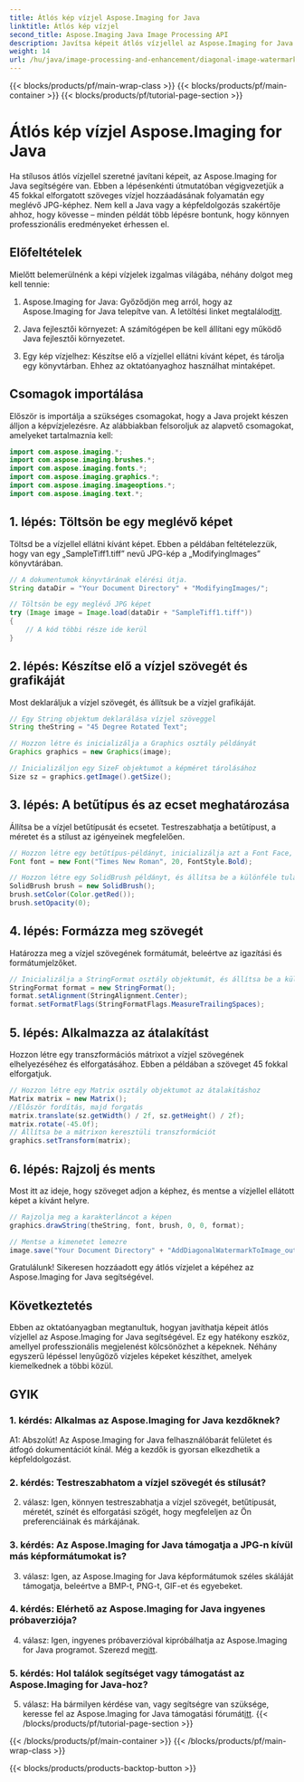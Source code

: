 ```yaml
---
title: Átlós kép vízjel Aspose.Imaging for Java
linktitle: Átlós kép vízjel
second_title: Aspose.Imaging Java Image Processing API
description: Javítsa képeit átlós vízjellel az Aspose.Imaging for Java segítségével. Kövesse ezt a lépésről lépésre szóló útmutatót, és könnyedén készítsen lenyűgöző vízjeles képeket.
weight: 14
url: /hu/java/image-processing-and-enhancement/diagonal-image-watermarking/
---
```


{{< blocks/products/pf/main-wrap-class >}}
{{< blocks/products/pf/main-container >}}
{{< blocks/products/pf/tutorial-page-section >}}

# Átlós kép vízjel Aspose.Imaging for Java


Ha stílusos átlós vízjellel szeretné javítani képeit, az Aspose.Imaging for Java segítségére van. Ebben a lépésenkénti útmutatóban végigvezetjük a 45 fokkal elforgatott szöveges vízjel hozzáadásának folyamatán egy meglévő JPG-képhez. Nem kell a Java vagy a képfeldolgozás szakértője ahhoz, hogy kövesse – minden példát több lépésre bontunk, hogy könnyen professzionális eredményeket érhessen el.

## Előfeltételek

Mielőtt belemerülnénk a képi vízjelek izgalmas világába, néhány dolgot meg kell tennie:

1.  Aspose.Imaging for Java: Győződjön meg arról, hogy az Aspose.Imaging for Java telepítve van. A letöltési linket megtalálod[itt](https://releases.aspose.com/imaging/java/).

2. Java fejlesztői környezet: A számítógépen be kell állítani egy működő Java fejlesztői környezetet.

3. Egy kép vízjelhez: Készítse elő a vízjellel ellátni kívánt képet, és tárolja egy könyvtárban. Ehhez az oktatóanyaghoz használhat mintaképet.

## Csomagok importálása

Először is importálja a szükséges csomagokat, hogy a Java projekt készen álljon a képvízjelezésre. Az alábbiakban felsoroljuk az alapvető csomagokat, amelyeket tartalmaznia kell:

```java
import com.aspose.imaging.*;
import com.aspose.imaging.brushes.*;
import com.aspose.imaging.fonts.*;
import com.aspose.imaging.graphics.*;
import com.aspose.imaging.imageoptions.*;
import com.aspose.imaging.text.*;
```

## 1. lépés: Töltsön be egy meglévő képet

Töltsd be a vízjellel ellátni kívánt képet. Ebben a példában feltételezzük, hogy van egy „SampleTiff1.tiff” nevű JPG-kép a „ModifyingImages” könyvtárában.

```java
// A dokumentumok könyvtárának elérési útja.
String dataDir = "Your Document Directory" + "ModifyingImages/";

// Töltsön be egy meglévő JPG képet
try (Image image = Image.load(dataDir + "SampleTiff1.tiff"))
{
    // A kód többi része ide kerül
}
```

## 2. lépés: Készítse elő a vízjel szövegét és grafikáját

Most deklaráljuk a vízjel szövegét, és állítsuk be a vízjel grafikáját.

```java
// Egy String objektum deklarálása vízjel szöveggel
String theString = "45 Degree Rotated Text";

// Hozzon létre és inicializálja a Graphics osztály példányát
Graphics graphics = new Graphics(image);

// Inicializáljon egy SizeF objektumot a képméret tárolásához
Size sz = graphics.getImage().getSize();
```

## 3. lépés: A betűtípus és az ecset meghatározása

Állítsa be a vízjel betűtípusát és ecsetet. Testreszabhatja a betűtípust, a méretet és a stílust az igényeinek megfelelően.

```java
// Hozzon létre egy betűtípus-példányt, inicializálja azt a Font Face, Size és Style paraméterekkel
Font font = new Font("Times New Roman", 20, FontStyle.Bold);

// Hozzon létre egy SolidBrush példányt, és állítsa be a különféle tulajdonságait
SolidBrush brush = new SolidBrush();
brush.setColor(Color.getRed());
brush.setOpacity(0);
```

## 4. lépés: Formázza meg szövegét

Határozza meg a vízjel szövegének formátumát, beleértve az igazítási és formátumjelzőket.

```java
// Inicializálja a StringFormat osztály objektumát, és állítsa be a különféle tulajdonságait
StringFormat format = new StringFormat();
format.setAlignment(StringAlignment.Center);
format.setFormatFlags(StringFormatFlags.MeasureTrailingSpaces);
```

## 5. lépés: Alkalmazza az átalakítást

Hozzon létre egy transzformációs mátrixot a vízjel szövegének elhelyezéséhez és elforgatásához. Ebben a példában a szöveget 45 fokkal elforgatjuk.

```java
// Hozzon létre egy Matrix osztály objektumot az átalakításhoz
Matrix matrix = new Matrix();
//Először fordítás, majd forgatás
matrix.translate(sz.getWidth() / 2f, sz.getHeight() / 2f);
matrix.rotate(-45.0f);
// Állítsa be a mátrixon keresztüli transzformációt
graphics.setTransform(matrix);
```

## 6. lépés: Rajzolj és ments

Most itt az ideje, hogy szöveget adjon a képhez, és mentse a vízjellel ellátott képet a kívánt helyre.

```java
// Rajzolja meg a karakterláncot a képen
graphics.drawString(theString, font, brush, 0, 0, format);

// Mentse a kimenetet lemezre
image.save("Your Document Directory" + "AddDiagonalWatermarkToImage_out.jpg");
```

Gratulálunk! Sikeresen hozzáadott egy átlós vízjelet a képéhez az Aspose.Imaging for Java segítségével.

## Következtetés

Ebben az oktatóanyagban megtanultuk, hogyan javíthatja képeit átlós vízjellel az Aspose.Imaging for Java segítségével. Ez egy hatékony eszköz, amellyel professzionális megjelenést kölcsönözhet a képeknek. Néhány egyszerű lépéssel lenyűgöző vízjeles képeket készíthet, amelyek kiemelkednek a többi közül.

## GYIK

### 1. kérdés: Alkalmas az Aspose.Imaging for Java kezdőknek?

A1: Abszolút! Az Aspose.Imaging for Java felhasználóbarát felületet és átfogó dokumentációt kínál. Még a kezdők is gyorsan elkezdhetik a képfeldolgozást.

### 2. kérdés: Testreszabhatom a vízjel szövegét és stílusát?

2. válasz: Igen, könnyen testreszabhatja a vízjel szövegét, betűtípusát, méretét, színét és elforgatási szögét, hogy megfeleljen az Ön preferenciáinak és márkájának.

### 3. kérdés: Az Aspose.Imaging for Java támogatja a JPG-n kívül más képformátumokat is?

3. válasz: Igen, az Aspose.Imaging for Java képformátumok széles skáláját támogatja, beleértve a BMP-t, PNG-t, GIF-et és egyebeket.

### 4. kérdés: Elérhető az Aspose.Imaging for Java ingyenes próbaverziója?

 4. válasz: Igen, ingyenes próbaverzióval kipróbálhatja az Aspose.Imaging for Java programot. Szerezd meg[itt](https://releases.aspose.com/).

### 5. kérdés: Hol találok segítséget vagy támogatást az Aspose.Imaging for Java-hoz?

 5. válasz: Ha bármilyen kérdése van, vagy segítségre van szüksége, keresse fel az Aspose.Imaging for Java támogatási fórumát[itt](https://forum.aspose.com/).
{{< /blocks/products/pf/tutorial-page-section >}}

{{< /blocks/products/pf/main-container >}}
{{< /blocks/products/pf/main-wrap-class >}}

{{< blocks/products/products-backtop-button >}}
